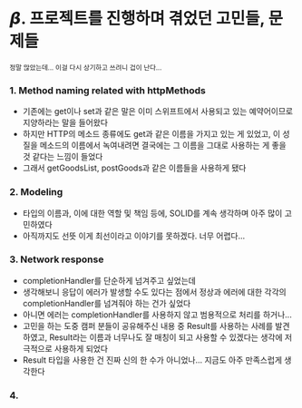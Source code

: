 # 𝞫. 프로젝트를 진행하며 겪었던 고민들, 문제들
<sub>정말 많았는데... 이걸 다시 상기하고 쓰려니 겁이 난다...</sub>


### 1. Method naming related with httpMethods
 * 기존에는 get이나 set과 같은 말은 이미 스위프트에서 사용되고 있는 예약어이므로 지양하라는 말을 들어왔다
 * 하지만 HTTP의 메소드 종류에도 get과 같은 이름을 가지고 있는 게 있었고, 이 성질을 메소드의 이름에서 녹여내려면 결국에는 그 이름을 그대로 사용하는 게 좋을 것 같다는 느낌이 들었다
 * 그래서 getGoodsList, postGoods과 같은 이름들을 사용하게 됐다

### 2. Modeling
 * 타입의 이름과, 이에 대한 역할 및 책임 등에, SOLID를 계속 생각하며 아주 많이 고민하였다
 * 아직까지도 선뜻 이게 최선이라고 이야기를 못하겠다. 너무 어렵다...

### 3. Network response 
 * completionHandler를 단순하게 넘겨주고 싶었는데
 * 생각해보니 응답이 에러가 발생할 수도 있다는 점에서 정상과 에러에 대한 각각의 completionHandler를 넘겨줘야 하는 건가 싶었다
 * 아니면 에러는 completionHandler를 사용하지 않고 범용적으로 처리를 하거나...
 * 고민을 하는 도중 캠퍼 분들이 공유해주신 내용 중 Result를 사용하는 사례를 발견하였고, Result라는 이름과 너무나도 잘 매칭이 되고 사용할 수 있겠다는 생각에 저극적으로 사용하게 되었다
 * Result 타입을 사용한 건 진짜 신의 한 수가 아니었나... 지금도 아주 만족스럽게 생각한다


### 4. 